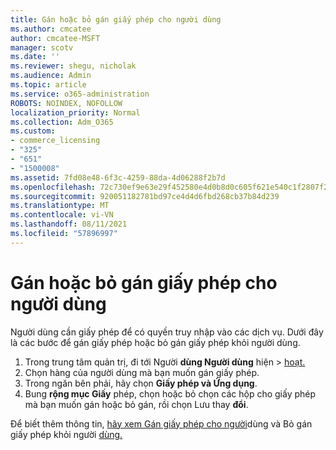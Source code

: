 ```yaml
---
title: Gán hoặc bỏ gán giấy phép cho người dùng
ms.author: cmcatee
author: cmcatee-MSFT
manager: scotv
ms.date: ''
ms.reviewer: shegu, nicholak
ms.audience: Admin
ms.topic: article
ms.service: o365-administration
ROBOTS: NOINDEX, NOFOLLOW
localization_priority: Normal
ms.collection: Adm_O365
ms.custom:
- commerce_licensing
- "325"
- "651"
- "1500008"
ms.assetid: 7fd08e48-6f3c-4259-88da-4d06288f2b7d
ms.openlocfilehash: 72c730ef9e63e29f452580e4d0b8d0c605f621e540c1f2807f284c47aeaa37f5
ms.sourcegitcommit: 920051182781bd97ce4d4d6fbd268cb37b84d239
ms.translationtype: MT
ms.contentlocale: vi-VN
ms.lasthandoff: 08/11/2021
ms.locfileid: "57896997"
---
```

# <a name="assign-or-unassign-licenses-to-users"></a>Gán hoặc bỏ gán giấy phép cho người dùng

Người dùng cần giấy phép để có quyền truy nhập vào các dịch vụ. Dưới đây là các bước để gán giấy phép hoặc bỏ gán giấy phép khỏi người dùng.
  
1. Trong trung tâm quản trị, đi tới Người **dùng Người dùng** hiện \> [hoạt.](https://go.microsoft.com/fwlink/p/?linkid=834822)
2. Chọn hàng của người dùng mà bạn muốn gán giấy phép.
3. Trong ngăn bên phải, hãy chọn **Giấy phép và Ứng dụng**.
4. Bung **rộng mục Giấy** phép, chọn hoặc bỏ chọn các hộp cho giấy phép mà bạn muốn gán hoặc bỏ gán, rồi chọn Lưu thay **đổi**.

Để biết thêm thông tin, [hãy xem Gán giấy phép cho người](https://docs.microsoft.com/microsoft-365/admin/manage/assign-licenses-to-users)dùng và Bỏ gán giấy phép khỏi người [dùng.](https://docs.microsoft.com/microsoft-365/admin/manage/remove-licenses-from-users)